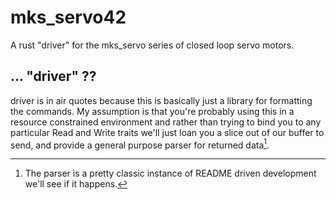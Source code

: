mks_servo42
===========

A rust "driver" for the mks_servo series of closed loop servo motors.

... "driver" ??
---------------

driver is in air quotes because this is basically just a library for formatting
the commands. My assumption is that you're probably using this in a resource
constrained environment and rather than trying to bind you to any particular
Read and Write traits we'll just loan you a slice out of our buffer to send,
and provide a general purpose parser for returned data[^parser].

[^parser]: The parser is a pretty classic instance of README driven development
  we'll see if it happens.


